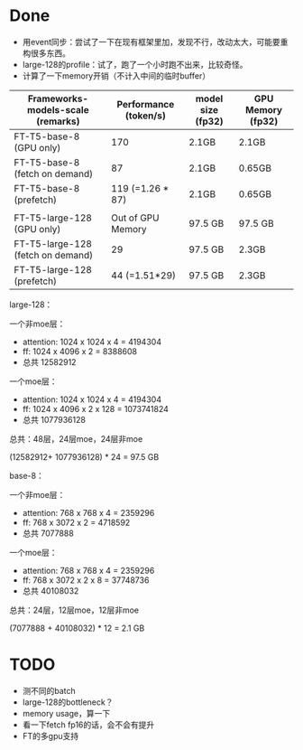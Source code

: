 

# Done

- 用event同步：尝试了一下在现有框架里加，发现不行，改动太大，可能要重构很多东西。
- large-128的profile：试了，跑了一个小时跑不出来，比较奇怪。
- 计算了一下memory开销（不计入中间的临时buffer）

| Frameworks-models-scale (remarks) | Performance (token/s) | model size (fp32) | GPU Memory (fp32) |
| --------------------------------- | --------------------- | ----------------- | ----------------- |
| FT-T5-base-8 (GPU only)           | 170                   | 2.1GB             | 2.1GB             |
| FT-T5-base-8 (fetch on demand)    | 87                    | 2.1GB             | 0.65GB            |
| FT-T5-base-8 (prefetch)           | 119 (=1.26 * 87)      | 2.1GB             | 0.65GB            |
|                                   |                       |                   |                   |
| FT-T5-large-128 (GPU only)        | Out of GPU Memory     | 97.5 GB           | 97.5 GB           |
| FT-T5-large-128 (fetch on demand) | 29                    | 97.5 GB           | 2.3GB             |
| FT-T5-large-128 (prefetch)        | 44 (=1.51*29)         | 97.5 GB           | 2.3GB             |













large-128：

一个非moe层：

- attention: 1024 x 1024 x 4 = 4194304
- ff:  1024 x 4096 x 2 = 8388608
- 总共  12582912

一个moe层：

- attention: 1024 x 1024 x 4 = 4194304
- ff:  1024 x 4096 x 2 x 128 = 1073741824
- 总共  1077936128

总共：48层，24层moe，24层非moe

(12582912+ 1077936128) * 24 = 97.5 GB





base-8：

一个非moe层：

- attention: 768 x 768 x 4 = 2359296
- ff:  768 x 3072 x 2 = 4718592
- 总共  7077888

一个moe层：

- attention: 768 x 768 x 4 = 2359296
- ff:  768 x 3072 x 2 x 8 = 37748736
- 总共  40108032

总共：24层，12层moe，12层非moe

(7077888 + 40108032) * 12 = 2.1 GB





# TODO

- 测不同的batch
- large-128的bottleneck？
- memory usage，算一下
- 看一下fetch fp16的话，会不会有提升
- FT的多gpu支持

